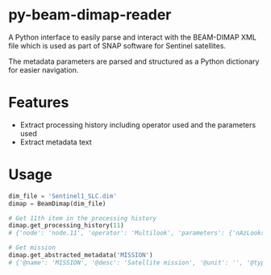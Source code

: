# py-beam-dimap-reader
A Python interface to easily parse and interact with the BEAM-DIMAP XML file which is used as part of SNAP software for Sentinel satellites.

The metadata parameters are parsed and structured as a Python dictionary for easier navigation. 
# Features
* Extract processing history including operator used and the parameters used
* Extract metadata text

# Usage

```py
dim_file = 'Sentinel1_SLC.dim'
dimap = BeamDimap(dim_file)

# Get 11th item in the processing history
dimap.get_processing_history(11)
# {'node': 'node.11', 'operator': 'Multilook', 'parameters': {'nAzLooks': '2', 'nRgLooks': '6', 'outputIntensity': 'false', 'grSquarePixel': 'true'}}

# Get mission
dimap.get_abstracted_metadata('MISSION')
# {'@name': 'MISSION', '@desc': 'Satellite mission', '@unit': '', '@type': 'ascii', '@mode': 'rw', '#text': 'SENTINEL-1B'}

```